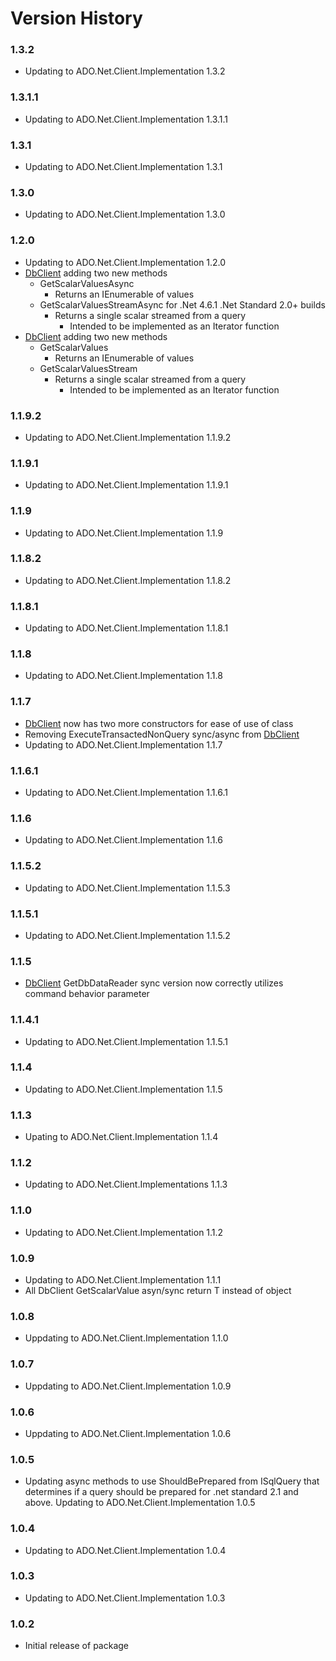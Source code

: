 Version History
===============

### 1.3.2

* Updating to ADO.Net.Client.Implementation 1.3.2

### 1.3.1.1

* Updating to ADO.Net.Client.Implementation 1.3.1.1

### 1.3.1

* Updating to ADO.Net.Client.Implementation 1.3.1

### 1.3.0

* Updating to ADO.Net.Client.Implementation 1.3.0

### 1.2.0

* Updating to ADO.Net.Client.Implementation 1.2.0
* [DbClient](https://github.com/rgarrison12345/ADO.Net.Client/blob/master/src/ADO.Net.Client/DbAsynchronousClient.cs) adding two new methods
  * GetScalarValuesAsync
    * Returns an IEnumerable of values
  * GetScalarValuesStreamAsync for .Net 4.6.1 .Net Standard 2.0+ builds
    * Returns a single scalar streamed from a query
      * Intended to be implemented as an Iterator function
* [DbClient](https://github.com/rgarrison12345/ADO.Net.Client/blob/master/src/ADO.Net.Client/DbSynchronousClient.cs) adding two new methods
  * GetScalarValues
    * Returns an IEnumerable of values
  * GetScalarValuesStream
    * Returns a single scalar streamed from a query
      * Intended to be implemented as an Iterator function

### 1.1.9.2

* Updating to ADO.Net.Client.Implementation 1.1.9.2

### 1.1.9.1

* Updating to ADO.Net.Client.Implementation 1.1.9.1

### 1.1.9

* Updating to ADO.Net.Client.Implementation 1.1.9

### 1.1.8.2

* Updating to ADO.Net.Client.Implementation 1.1.8.2

### 1.1.8.1

* Updating to ADO.Net.Client.Implementation 1.1.8.1

### 1.1.8

* Updating to ADO.Net.Client.Implementation 1.1.8

### 1.1.7

* [DbClient](https://github.com/rgarrison12345/ADO.Net.Client/blob/master/src/ADO.Net.Client/DbClient.cs) now has two more constructors for ease of use of class
* Removing ExecuteTransactedNonQuery sync/async from [DbClient](https://github.com/rgarrison12345/ADO.Net.Client/blob/master/src/ADO.Net.Client/DbClient.cs)
* Updating to ADO.Net.Client.Implementation 1.1.7

### 1.1.6.1

* Updating to ADO.Net.Client.Implementation 1.1.6.1

### 1.1.6

* Updating to ADO.Net.Client.Implementation 1.1.6

### 1.1.5.2

* Updating to ADO.Net.Client.Implementation 1.1.5.3

### 1.1.5.1

* Updating to ADO.Net.Client.Implementation 1.1.5.2

### 1.1.5

* [DbClient](https://github.com/rgarrison12345/ADO.Net.Client/blob/master/src/ADO.Net.Client/DbSynchronousClient.cs) GetDbDataReader sync version now correctly utilizes command behavior parameter

### 1.1.4.1

* Updating to ADO.Net.Client.Implementation 1.1.5.1

### 1.1.4

* Updating to ADO.Net.Client.Implementation 1.1.5

### 1.1.3

* Upating to ADO.Net.Client.Implementation 1.1.4

### 1.1.2

* Updating to ADO.Net.Client.Implementations 1.1.3

### 1.1.0

* Updating to ADO.Net.Client.Implementation 1.1.2

### 1.0.9

* Updating to ADO.Net.Client.Implementation 1.1.1
* All DbClient GetScalarValue asyn/sync return T instead of object

### 1.0.8

* Uppdating to ADO.Net.Client.Implementation 1.1.0

### 1.0.7

* Uppdating to ADO.Net.Client.Implementation 1.0.9

### 1.0.6

* Uppdating to ADO.Net.Client.Implementation 1.0.6

### 1.0.5

* Updating async methods to use ShouldBePrepared from ISqlQuery that determines if a query 
should be prepared for .net standard 2.1 and above.  Updating to ADO.Net.Client.Implementation 1.0.5

### 1.0.4

* Updating to ADO.Net.Client.Implementation 1.0.4

### 1.0.3

* Updating to ADO.Net.Client.Implementation 1.0.3

### 1.0.2

* Initial release of package
 